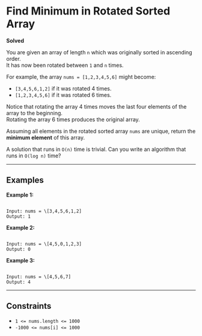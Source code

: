 # Find Minimum in Rotated Sorted Array
**Solved**

You are given an array of length `n` which was originally sorted in ascending order.  
It has now been rotated between `1` and `n` times.  

For example, the array `nums = [1,2,3,4,5,6]` might become:
- `[3,4,5,6,1,2]` if it was rotated 4 times.  
- `[1,2,3,4,5,6]` if it was rotated 6 times.  

Notice that rotating the array 4 times moves the last four elements of the array to the beginning.  
Rotating the array 6 times produces the original array.  

Assuming all elements in the rotated sorted array `nums` are unique, return the **minimum element** of this array.

A solution that runs in `O(n)` time is trivial. Can you write an algorithm that runs in `O(log n)` time?

---

## Examples

**Example 1:**
```

Input: nums = \[3,4,5,6,1,2]
Output: 1

```

**Example 2:**
```

Input: nums = \[4,5,0,1,2,3]
Output: 0

```

**Example 3:**
```

Input: nums = \[4,5,6,7]
Output: 4

```

---

## Constraints
- `1 <= nums.length <= 1000`  
- `-1000 <= nums[i] <= 1000`
